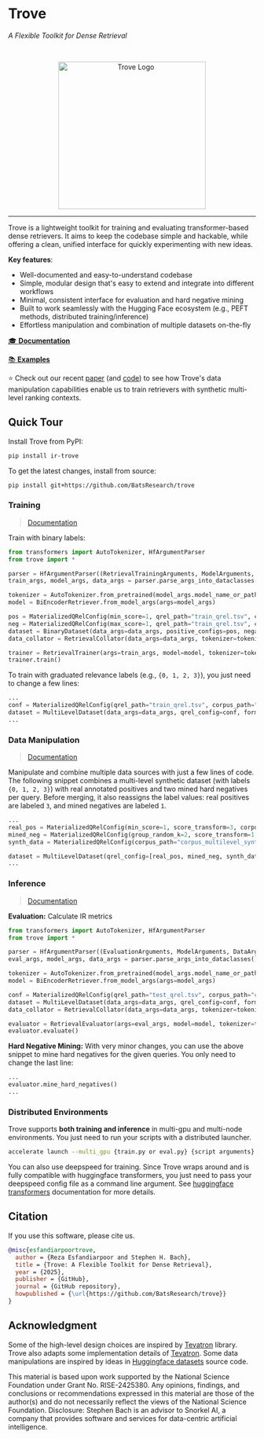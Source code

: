 # Trove

_A Flexible Toolkit for Dense Retrieval_

<br>

<p align="center"><img width=300 alt="Trove Logo" src="https://huggingface.co/datasets/BatsResearch/trove-lib-documentation-assets/resolve/main/logo/logo_no_background.svg"/></p>

______________________________________________________________________

Trove is a lightweight toolkit for training and evaluating transformer-based dense retrievers.
It aims to keep the codebase simple and hackable, while offering a clean, unified interface for quickly experimenting with new ideas.

**Key features**:

- Well-documented and easy-to-understand codebase
- Simple, modular design that's easy to extend and integrate into different workflows
- Minimal, consistent interface for evaluation and hard negative mining
- Built to work seamlessly with the Hugging Face ecosystem (e.g., PEFT methods, distributed training/inference)
- Effortless manipulation and combination of multiple datasets on-the-fly

[🎓 **Documentation**](https://batsresearch.github.io/trove/)

[📚 **Examples**](https://github.com/BatsResearch/trove/tree/main/examples)

⭐ Check out our recent [paper](https://www.arxiv.org/abs/2503.23239) (and [code](https://github.com/BatsResearch/sycl)) to see how Trove's data manipulation capabilities enable us to train retrievers with synthetic multi-level ranking contexts.

## Quick Tour

Install Trove from PyPI:

```bash
pip install ir-trove
```

To get the latest changes, install from source:

```bash
pip install git+https://github.com/BatsResearch/trove
```

### Training

> [Documentation](https://batsresearch.github.io/trove/guides/training.html)

Train with binary labels:

```python
from transformers import AutoTokenizer, HfArgumentParser
from trove import *

parser = HfArgumentParser((RetrievalTrainingArguments, ModelArguments, DataArguments))
train_args, model_args, data_args = parser.parse_args_into_dataclasses()

tokenizer = AutoTokenizer.from_pretrained(model_args.model_name_or_path)
model = BiEncoderRetriever.from_model_args(args=model_args)

pos = MaterializedQRelConfig(min_score=1, qrel_path="train_qrel.tsv", corpus_path="corpus.jsonl", query_path="queries.jsonl")
neg = MaterializedQRelConfig(max_score=1, qrel_path="train_qrel.tsv", corpus_path="corpus.jsonl", query_path="queries.jsonl")
dataset = BinaryDataset(data_args=data_args, positive_configs=pos, negative_configs=neg, format_query=model.format_query, format_passage=model.format_passage)
data_collator = RetrievalCollator(data_args=data_args, tokenizer=tokenizer, append_eos=model.append_eos_token)

trainer = RetrievalTrainer(args=train_args, model=model, tokenizer=tokenizer, data_collator=data_collator, train_dataset=dataset)
trainer.train()
```

To train with graduated relevance labels (e.g., `{0, 1, 2, 3}`), you just need to change a few lines:

```python
...
conf = MaterializedQRelConfig(qrel_path="train_qrel.tsv", corpus_path="corpus.jsonl", query_path="queries.jsonl")
dataset = MultiLevelDataset(data_args=data_args, qrel_config=conf, format_query=model.format_query, format_passage=model.format_passage)
...
```

### Data Manipulation

> [Documentation](https://batsresearch.github.io/trove/guides/data.html)

Manipulate and combine multiple data sources with just a few lines of code.
The following snippet combines a multi-level synthetic dataset (with labels `{0, 1, 2, 3}`) with real annotated positives and two mined hard negatives per query.
Before merging, it also reassigns the label values: real positives are labeled `3`, and mined negatives are labeled `1`.

```python
...
real_pos = MaterializedQRelConfig(min_score=1, score_transform=3, corpus_path="real_corpus.jsonl", qrel_path="qrels/train.tsv", query_path="queries.jsonl")
mined_neg = MaterializedQRelConfig(group_random_k=2, score_transform=1, corpus_path="real_corpus.jsonl", qrel_path="mined_qrel.tsv", query_path="queries.jsonl")
synth_data = MaterializedQRelConfig(corpus_path="corpus_multilevel_synth.jsonl", qrel_path="qrel_multilevel_synth.tsv", query_path="queries.jsonl")

dataset = MultiLevelDataset(qrel_config=[real_pos, mined_neg, synth_data], data_args=data_args, format_query=model.format_query, format_passage=model.format_passage)
...
```

### Inference

> [Documentation](https://batsresearch.github.io/trove/guides/inference.html)

**Evaluation:** Calculate IR metrics

```python
from transformers import AutoTokenizer, HfArgumentParser
from trove import *

parser = HfArgumentParser((EvaluationArguments, ModelArguments, DataArguments))
eval_args, model_args, data_args = parser.parse_args_into_dataclasses()

tokenizer = AutoTokenizer.from_pretrained(model_args.model_name_or_path)
model = BiEncoderRetriever.from_model_args(args=model_args)

conf = MaterializedQRelConfig(qrel_path="test_qrel.tsv", corpus_path="corpus.jsonl", query_path="queries.jsonl")
dataset = MultiLevelDataset(data_args=data_args, qrel_config=conf, format_query=model.format_query, format_passage=model.format_passage)
data_collator = RetrievalCollator(data_args=data_args, tokenizer=tokenizer, append_eos=model.append_eos_token)

evaluator = RetrievalEvaluator(args=eval_args, model=model, tokenizer=tokenizer, data_collator=data_collator, eval_dataset=dataset)
evaluator.evaluate()
```

**Hard Negative Mining:** With very minor changes, you can use the above snippet to mine hard negatives for the given queries.
You only need to change the last line:

```python
...
evaluator.mine_hard_negatives()
...
```

### Distributed Environments

Trove supports **both training and inference** in multi-gpu and multi-node environments.
You just need to run your scripts with a distributed launcher.

```bash
accelerate launch --multi_gpu {train.py or eval.py} {script arguments}
```

You can also use deepspeed for training.
Since Trove wraps around and is fully compatible with huggingface transformers, you just need to pass your deepspeed config file as a command line argument.
See [huggingface transformers](https://huggingface.co/docs/transformers/en/deepspeed) documentation for more details.

## Citation

If you use this software, please cite us.

```bibtex
@misc{esfandiarpoortrove,
  author = {Reza Esfandiarpoor and Stephen H. Bach},
  title = {Trove: A Flexible Toolkit for Dense Retrieval},
  year = {2025},
  publisher = {GitHub},
  journal = {GitHub repository},
  howpublished = {\url{https://github.com/BatsResearch/trove}}
}
```

## Acknowledgment

Some of the high-level design choices are inspired by [Tevatron](https://github.com/texttron/tevatron) library.
Trove also adapts some implementation details of [Tevatron](https://github.com/texttron/tevatron).
Some data manipulations are inspired by ideas in [Huggingface datasets](https://github.com/huggingface/datasets) source code.

This material is based upon work supported by the National Science Foundation under Grant No. RISE-2425380. Any
opinions, findings, and conclusions or recommendations expressed in this material are those of the author(s) and
do not necessarily reflect the views of the National Science Foundation. Disclosure: Stephen Bach is an advisor
to Snorkel AI, a company that provides software and services for data-centric artificial intelligence.
